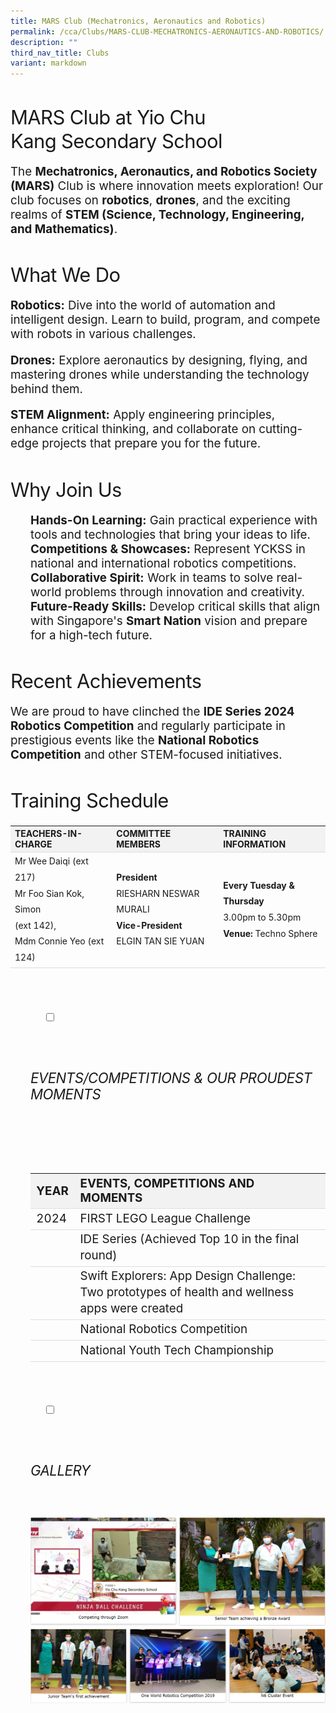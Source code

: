 ```yaml
---
title: MARS Club (Mechatronics, Aeronautics and Robotics)
permalink: /cca/Clubs/MARS-CLUB-MECHATRONICS-AERONAUTICS-AND-ROBOTICS/
description: ""
third_nav_title: Clubs
variant: markdown
---
```

<h3>MARS Club at Yio Chu Kang Secondary School</h3>

<p>The <strong>Mechatronics, Aeronautics, and Robotics Society (MARS)</strong> Club is where innovation meets exploration! Our club focuses on <strong>robotics</strong>, <strong>drones</strong>, and the exciting realms of <strong>STEM (Science, Technology, Engineering, and Mathematics)</strong>.</p>

<h3>What We Do</h3>
<p><strong>Robotics:</strong> Dive into the world of automation and intelligent design. Learn to build, program, and compete with robots in various challenges.</p>
<p><strong>Drones:</strong> Explore aeronautics by designing, flying, and mastering drones while understanding the technology behind them.</p>
<p><strong>STEM Alignment:</strong> Apply engineering principles, enhance critical thinking, and collaborate on cutting-edge projects that prepare you for the future.</p>

<h3>Why Join Us</h3>
<ul>
<li><strong>Hands-On Learning:</strong> Gain practical experience with tools and technologies that bring your ideas to life.</li>
<li><strong>Competitions &amp; Showcases:</strong> Represent YCKSS in national and international robotics competitions.</li>
<li><strong>Collaborative Spirit:</strong> Work in teams to solve real-world problems through innovation and creativity.</li>
<li><strong>Future-Ready Skills:</strong> Develop critical skills that align with Singapore's <strong>Smart Nation</strong> vision and prepare for a high-tech future.</li>
</ul>

<h3>Recent Achievements</h3>
<p>We are proud to have clinched the <strong>IDE Series 2024 Robotics Competition</strong> and regularly participate in prestigious events like the <strong>National Robotics Competition</strong> and other STEM-focused initiatives.</p>

<h3>Training Schedule</h3>
<table class="yck-table">
<thead>
<tr>
<th class="yck-th">Teachers-in-charge</th>
<th class="yck-th">Committee Members</th>
<th class="yck-th">Training Information</th>
</tr>
</thead>
<tbody>
<tr>
<td class="yck-td">Mr Wee Daiqi (ext 217)<br>Mr Foo Sian Kok, Simon <br>(ext 142),<br>Mdm Connie Yeo (ext 124)</td>
<td class="yck-td"><strong>President</strong><br>RIESHARN NESWAR MURALI<br><strong>Vice-President</strong><br>ELGIN TAN SIE YUAN</td>
<td class="yck-td"><strong>Every Tuesday &amp; Thursday</strong><br>3.00pm to 5.30pm<br><strong>Venue:</strong> Techno Sphere</td>
</tr>
</tbody>
</table>
<p></p>


<ul class="jekyllcodex_accordion">

&nbsp;&nbsp;
	<li>

&nbsp;&nbsp;&nbsp;&nbsp;<input type="checkbox" id="accordion1">

&nbsp;&nbsp;&nbsp;&nbsp;<label for="accordion1"><h5>Events/Competitions&nbsp;&amp;&nbsp;Our&nbsp;Proudest&nbsp;Moments</h5></label>

&nbsp;&nbsp;&nbsp;&nbsp;<div>

&nbsp;&nbsp;&nbsp;&nbsp;&nbsp;&nbsp;<p><table class="yck-table">
  <thead>
    <tr>
      <th class="yck-th h6">YEAR</th>
      <th class="yck-th h6">Events, Competitions and Moments</th>
    </tr>
  </thead>
  <tbody>
    <tr>
      <td class="yck-td">2024</td>
      <td class="yck-td">FIRST LEGO League Challenge</td>
    </tr>
    <tr>
      <td class="yck-td"></td>
      <td class="yck-td">IDE Series (Achieved Top 10 in the final round)</td>
    </tr>
    <tr>
      <td class="yck-td"></td>
      <td class="yck-td">Swift Explorers: App Design Challenge: Two prototypes of health and wellness apps were created</td>
    </tr>
    <tr>
      <td class="yck-td"></td>
      <td class="yck-td">National Robotics Competition</td>
    </tr>
    <tr>
      <td class="yck-td"></td>
      <td class="yck-td">National Youth Tech Championship</td>
    </tr>
  </tbody>
</table>
</p>

&nbsp;&nbsp;&nbsp;&nbsp;</div>

</li>
	
<li>

&nbsp;&nbsp;&nbsp;&nbsp;<input type="checkbox" id="accordion2">

&nbsp;&nbsp;&nbsp;&nbsp;<label for="accordion2"><h5>Gallery</h5></label>

&nbsp;&nbsp;&nbsp;&nbsp;<div>

<p>   
<img style="width:100%;height:50%" src="/images/Our%20Curriculum/Non%20Academic%20Programmes/CoCurricular%20Activities/Clubs/MARs%20Club/M2.png">
			<img style="width:100%;height:50%" src="/images/Our%20Curriculum/Non%20Academic%20Programmes/CoCurricular%20Activities/Clubs/MARs%20Club/M3.png">
			</p>

&nbsp;&nbsp;&nbsp;&nbsp;</div>

</li>
	
	

	
</ul>

<style>
:root {
	/* Color Scheme */
	--color-text-light: #888888;
	--color-border: #e0e0e0;

	/* Typography Decorations */
	/* --heading-font-weight: 700; */
	--text-line-height: 1.6em;
	--heading-line-height: 1.2em;
	--heading-letter-spacing: -0.02em;

	/* Animation */
	--transition-speed: 0.8s; /* Added transition speed variable */
	--transition-timing: cubic-bezier(0.4, 0, 0.2, 1); /* Added smooth easing */

	/* Spacing and Layout */
	--content-width: 100%;
	--spacing-unit: 1rem;
	--border-radius: 4px;
	--box-shadow: 0 2px 4px rgba(0, 0, 0, 0.1);

	/* Typography Scale */
	--step--2: clamp(0.7901rem, 0.763rem + 0.1355vw, 0.8681rem);
  --step--1: clamp(0.8889rem, 0.8357rem + 0.2657vw, 1.0417rem);
  --step-0: clamp(1rem, 0.913rem + 0.4348vw, 1.25rem);
  --step-1: clamp(1.125rem, 0.9946rem + 0.6522vw, 1.5rem);
  --step-2: clamp(1.2656rem, 1.0798rem + 0.9293vw, 1.8rem);
  --step-3: clamp(1.4238rem, 1.1678rem + 1.2803vw, 2.16rem);
  --step-4: clamp(1.6018rem, 1.2574rem + 1.7221vw, 2.592rem);
  --step-5: clamp(1.802rem, 1.3469rem + 2.2754vw, 3.1104rem);

}


/* 7. Avoid text overflows */
p,
h1,
h2,
h3,
h4,
h5,
h6 {
	overflow-wrap: break-word;
}

/* 8. Improve line wrapping */
p {
	text-wrap: pretty;
}
h1,
h2,
h3,
h4,
h5,
h6 {
	text-wrap: balance;
}

/*
  9. Create a root stacking context
*/
#root,
#__next {
	isolation: isolate;
}

/* ==========================================================================
   Typography
   ========================================================================== */

h1,
.h1,
h2,
.h2,
h3,
.h3,
h4,
.h4,
h5,
.h5 {
	font-weight: var(--heading-font-weight);
	line-height: var(--heading-line-height);
	letter-spacing: var(--heading-letter-spacing);
}

h1,
.h1 {
	font-size: var(--step-5);
	margin-bottom: var(--spacing-unit);
}

h2,
.h2 {
	font-size: var(--step-4);
	margin-bottom: calc(var(--spacing-unit) * 0.8);
}

h3,
.h3 {
	font-size: var(--step-3);
	margin-bottom: calc(var(--spacing-unit) * 0.6);
}

h4,
.h4 {
	font-size: var(--step-2);
	margin-bottom: calc(var(--spacing-unit) * 0.5);
	text-transform: uppercase;
}

h5,
.h5 {
	font-size: var(--step-1);
	margin-bottom: calc(var(--spacing-unit) * 0.4);
	text-transform: uppercase;
}

.text-small {
	font-size: var(--step--1);
}

.text-xs {
	font-size: var(--step--2);
}

p,
ul,
ol {
	font-size: var(--step-0);
	margin-bottom: var(--spacing-unit);
	list-style: none;
}
	
.yck-table {
	border-collapse: collapse;
	max-width: 100%;
	margin-top: 1.5em;
	margin-bottom: clamp(1em, 5%, 3em);
}

.yck-th {
	background-color: #f2f2f2;
	text-align: left;
	border-bottom: 1px solid #ddd;
	text-transform: uppercase;
}

.yck-th h4, .yck-th h5, .yck-th h6 {
    margin: 0 0 0.5em 0;
}

.yck-td {
	border-bottom: 1px solid #ddd;
	max-width: 300px;
	word-wrap: break-word;
	line-height: 1.6rem;
}


</style>